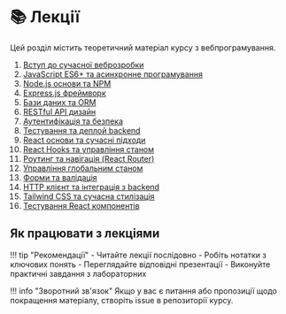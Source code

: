 # 📚 Лекції

Цей розділ містить теоретичний матеріал курсу з вебпрограмування.

1. [Вступ до сучасної веброзробки](lecture-01.md)
2. [JavaScript ES6+ та асинхронне програмування](lecture-02.md)
3. [Node.js основи та NPM](lecture-03.md)
4. [Express.js фреймворк](lecture-04.md)
5. [Бази даних та ORM](lecture-05.md)
6. [RESTful API дизайн](lecture-06.md)
7. [Аутентифікація та безпека](lecture-07.md)
8. [Тестування та деплой backend](lecture-08.md)
9. [React основи та сучасні підходи](lecture-09.md)
10. [React Hooks та управління станом](lecture-10.md)
11. [Роутинг та навігація (React Router)](lecture-11.md)
12. [Управління глобальним станом](lecture-12.md)
13. [Форми та валідація](lecture-13.md)
14. [HTTP клієнт та інтеграція з backend](lecture-14.md)
15. [Tailwind CSS та сучасна стилізація](lecture-15.md)
16. [Тестування React компонентів](lecture-16.md)

## Як працювати з лекціями

!!! tip "Рекомендації"
    - Читайте лекції послідовно
    - Робіть нотатки з ключових понять
    - Переглядайте відповідні презентації
    - Виконуйте практичні завдання з лабораторних

!!! info "Зворотний зв'язок"
    Якщо у вас є питання або пропозиції щодо покращення матеріалу, створіть issue в репозиторії курсу.
